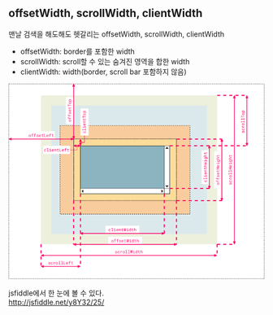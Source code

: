 ## offsetWidth, scrollWidth, clientWidth

맨날 검색을 해도해도 헷갈리는 offsetWidth, scrollWidth, clientWidth

- offsetWidth: border를 포함한 width
- scrollWidth: scroll할 수 있는 숨겨진 영역을 합한 width
- clientWidth: width(border, scroll bar 포함하지 않음)

![](./images/css.png)  

jsfiddle에서 한 눈에 볼 수 있다.  
http://jsfiddle.net/y8Y32/25/